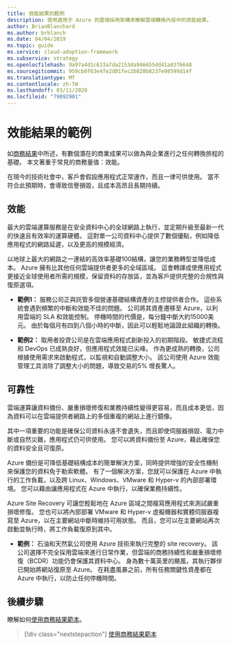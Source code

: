 ```yaml
---
title: 效能結果的範例
description: 使用適用于 Azure 的雲端採用架構來瞭解雲端轉換內容中的效能結果。
author: BrianBlanchard
ms.author: brblanch
ms.date: 04/04/2019
ms.topic: guide
ms.service: cloud-adoption-framework
ms.subservice: strategy
ms.openlocfilehash: 9a97a4d1c633a7da2153da946655dd41a8376648
ms.sourcegitcommit: 959cb0f63e4fe2d01fec2b820b8237e98599d14f
ms.translationtype: MT
ms.contentlocale: zh-TW
ms.lasthandoff: 03/11/2020
ms.locfileid: "79092901"
---
```

# <a name="examples-of-performance-outcomes"></a>效能結果的範例

如[商務結果](./index.md)中所述，有數個潛在的商業成果可以做為與企業進行之任何轉換旅程的基礎。 本文著重于常見的商務量值：效能。

在現今的技術社會中，客戶會假設應用程式正常運作，而且一律可供使用。 當不符合此預期時，會導致信譽損毀，且成本高昂且長期持續。

## <a name="performance"></a>效能

最大的雲端運算服務是在安全資料中心的全球網路上執行，並定期升級至最新一代的快速且有效率的運算硬體。 這對單一公司資料中心提供了數個優點，例如降低應用程式的網路延遲，以及更高的規模經濟。

以地球上最大的網路之一連結的高效率基礎100結構，讓您的業務轉型並降低成本。 Azure 擁有比其他任何雲端提供者更多的全域區域。 這會轉譯成使應用程式更接近全球使用者所需的規模，保留資料的存放區，並為客戶提供完整的合規性與復原選項。

- **範例1：** 服務公司正與託管多個營運基礎結構資產的主控提供者合作。 這些系統會遇到頻繁的中斷和效能不佳的問題。 公司將其資產遷移至 Azure，以利用雲端的 SLA 和效能控制。 停機時間的代價是，每分鐘中斷大約15000美元。 由於每個月有四到八個小時的中斷，因此可以輕鬆地論證此組織的轉換。

- **範例2：** 取用者投資公司是在雲端應用程式創新投入的初期階段。 敏捷式流程和 DevOps 已成熟良好，但應用程式效能已尖峰。 作為更成熟的轉換，公司根據使用需求來啟動程式，以監視和自動調整大小。 該公司使用 Azure 效能管理工具消除了調整大小的問題，導致交易的5% 增長驚人。

## <a name="reliability"></a>可靠性

雲端運算讓資料備份、嚴重損壞修復和業務持續性變得更容易，而且成本更低，因為資料可以在雲端提供者網路上的多個重複的網站上進行鏡像。

其中一項重要的功能是確保公司資料永遠不會遺失，而且即使伺服器損毀、電力中斷或自然災難，應用程式仍可供使用。 您可以將資料備份至 Azure，藉此確保您的資料安全且可復原。

Azure 備份是可降低基礎結構成本的簡單解決方案，同時提供增強的安全性機制來保護您的資料免于勒索軟體。 有了一個解決方案，您就可以保護在 Azure 中執行的工作負載，以及跨 Linux、Windows、VMware 和 Hyper-v 的內部部署環境。 您可以藉由讓應用程式在 Azure 中執行，以確保業務持續性。

Azure Site Recovery 可讓您輕鬆地在 Azure 區域之間複寫應用程式來測試嚴重損壞修復。 您也可以將內部部署 VMware 和 Hyper-v 虛擬機器和實體伺服器複寫至 Azure，以在主要網站中斷時維持可用狀態。 而且，您可以在主要網站再次啟動並執行時，將工作負載復原到其中。

- **範例：** 石油和天然氣公司使用 Azure 技術來執行完整的 site recovery。 該公司選擇不完全採用雲端來進行日常作業，但雲端的商務持續性和嚴重損壞修復（BCDR）功能仍會保護其資料中心。 身為數十萬英里的颶風，其執行夥伴已開始將網站復原至 Azure。 在耗盡風暴之前，所有任務關鍵性資產都在 Azure 中執行，以防止任何停機時間。

## <a name="next-steps"></a>後續步驟

瞭解如何[使用商務結果範本](./business-outcome-template.md)。

> [!div class="nextstepaction"]
> [使用商務結果範本](./business-outcome-template.md)
